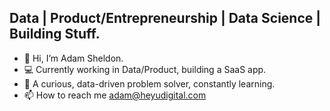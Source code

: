 ## Data | Product/Entrepreneurship | Data Science | Building Stuff. 

- 👋 Hi, I’m Adam Sheldon.
- 💻 Currently working in Data/Product, building a SaaS app. 
- 🌱 A curious, data-driven problem solver, constantly learning.
- 📫 How to reach me adam@heyudigital.com






